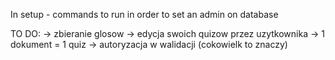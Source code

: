 In setup - commands to run in order to set an admin on database


TO DO:
-> zbieranie glosow
-> edycja swoich quizow przez uzytkownika
-> 1 dokument = 1 quiz
-> autoryzacja w walidacji (cokowielk to znaczy)


